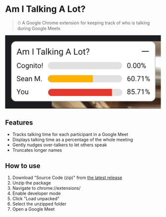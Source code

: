 # Am I Talking A Lot?

> ⏱ A Google Chrome extension for keeping track of who is talking during Google Meets

![shaking](./.github/aital-shaking.gif)

## Features

- Tracks talking time for each participant in a Google Meet
- Displays talking time as a percentage of the whole meeting
- Gently nudges over-talkers to let others speak
- Truncates longer names

## How to use

1. Download "Source Code (zip)" from [the latest release](https://github.com/SeanMcP/aital-extension/releases)
2. Unzip the package
3. Navigate to chrome://extensions/
4. Enable developer mode
5. Click "Load unpacked"
6. Select the unzipped folder
7. Open a Google Meet
